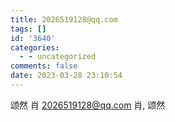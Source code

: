 ```yaml
---
title: 2026519128@qq.com
tags: []
id: '3640'
categories:
  - - uncategorized
comments: false
date: 2023-03-28 23:10:54
---
```


颂然 肖 2026519128@qq.com 肖, 颂然